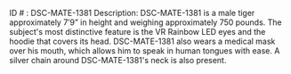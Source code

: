ID # : DSC-MATE-1381
Description: DSC-MATE-1381 is a male tiger approximately 7’9” in height and weighing approximately 750 pounds. The subject's most distinctive feature is the VR Rainbow LED eyes and the hoodie that covers its head. DSC-MATE-1381 also wears a medical mask over his mouth, which allows him to speak in human tongues with ease. A silver chain around DSC-MATE-1381's neck is also present.